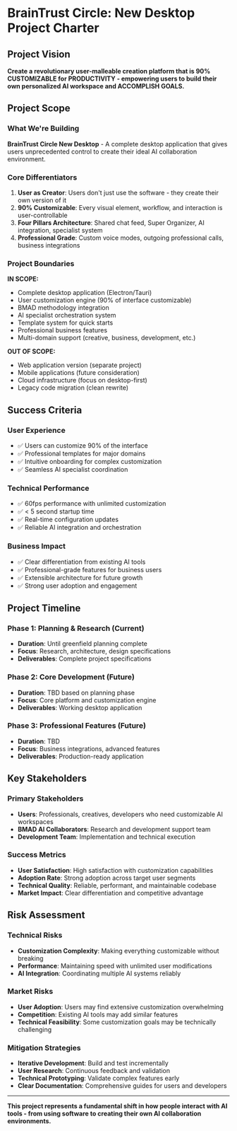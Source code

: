# BrainTrust Circle: New Desktop Project Charter

## Project Vision

**Create a revolutionary user-malleable creation platform that is 90% CUSTOMIZABLE for PRODUCTIVITY - empowering users to build their own personalized AI workspace and ACCOMPLISH GOALS.**

## Project Scope

### What We're Building

**BrainTrust Circle New Desktop** - A complete desktop application that gives users unprecedented control to create their ideal AI collaboration environment.

### Core Differentiators

1. **User as Creator**: Users don't just use the software - they create their own version of it
2. **90% Customizable**: Every visual element, workflow, and interaction is user-controllable
3. **Four Pillars Architecture**: Shared chat feed, Super Organizer, AI integration, specialist system
4. **Professional Grade**: Custom voice modes, outgoing professional calls, business integrations

### Project Boundaries

**IN SCOPE:**
- Complete desktop application (Electron/Tauri)
- User customization engine (90% of interface customizable)
- BMAD methodology integration
- AI specialist orchestration system
- Template system for quick starts
- Professional business features
- Multi-domain support (creative, business, development, etc.)

**OUT OF SCOPE:**
- Web application version (separate project)
- Mobile applications (future consideration)
- Cloud infrastructure (focus on desktop-first)
- Legacy code migration (clean rewrite)

## Success Criteria

### User Experience
- ✅ Users can customize 90% of the interface
- ✅ Professional templates for major domains
- ✅ Intuitive onboarding for complex customization
- ✅ Seamless AI specialist coordination

### Technical Performance
- ✅ 60fps performance with unlimited customization
- ✅ < 5 second startup time
- ✅ Real-time configuration updates
- ✅ Reliable AI integration and orchestration

### Business Impact
- ✅ Clear differentiation from existing AI tools
- ✅ Professional-grade features for business users
- ✅ Extensible architecture for future growth
- ✅ Strong user adoption and engagement

## Project Timeline

### Phase 1: Planning & Research (Current)
- **Duration**: Until greenfield planning complete
- **Focus**: Research, architecture, design specifications
- **Deliverables**: Complete project specifications

### Phase 2: Core Development (Future)
- **Duration**: TBD based on planning phase
- **Focus**: Core platform and customization engine
- **Deliverables**: Working desktop application

### Phase 3: Professional Features (Future)
- **Duration**: TBD
- **Focus**: Business integrations, advanced features
- **Deliverables**: Production-ready application

## Key Stakeholders

### Primary Stakeholders
- **Users**: Professionals, creatives, developers who need customizable AI workspaces
- **BMAD AI Collaborators**: Research and development support team
- **Development Team**: Implementation and technical execution

### Success Metrics
- **User Satisfaction**: High satisfaction with customization capabilities
- **Adoption Rate**: Strong adoption across target user segments
- **Technical Quality**: Reliable, performant, and maintainable codebase
- **Market Impact**: Clear differentiation and competitive advantage

## Risk Assessment

### Technical Risks
- **Customization Complexity**: Making everything customizable without breaking
- **Performance**: Maintaining speed with unlimited user modifications
- **AI Integration**: Coordinating multiple AI systems reliably

### Market Risks
- **User Adoption**: Users may find extensive customization overwhelming
- **Competition**: Existing AI tools may add similar features
- **Technical Feasibility**: Some customization goals may be technically challenging

### Mitigation Strategies
- **Iterative Development**: Build and test incrementally
- **User Research**: Continuous feedback and validation
- **Technical Prototyping**: Validate complex features early
- **Clear Documentation**: Comprehensive guides for users and developers

---

**This project represents a fundamental shift in how people interact with AI tools - from using software to creating their own AI collaboration environments.**